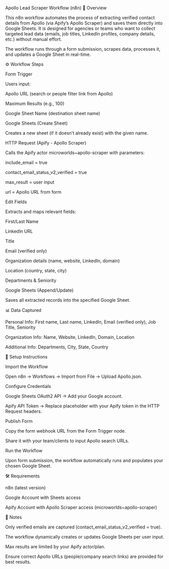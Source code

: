 Apollo Lead Scraper Workflow (n8n)
📌 Overview

This n8n workflow automates the process of extracting verified contact details from Apollo (via Apify’s Apollo Scraper) and saves them directly into Google Sheets.
It is designed for agencies or teams who want to collect targeted lead data (emails, job titles, LinkedIn profiles, company details, etc.) without manual effort.

The workflow runs through a form submission, scrapes data, processes it, and updates a Google Sheet in real-time.

⚙️ Workflow Steps

Form Trigger

Users input:

Apollo URL (search or people filter link from Apollo)

Maximum Results (e.g., 100)

Google Sheet Name (destination sheet name)

Google Sheets (Create Sheet)

Creates a new sheet (if it doesn’t already exist) with the given name.

HTTP Request (Apify - Apollo Scraper)

Calls the Apify actor microworlds~apollo-scraper with parameters:

include_email = true

contact_email_status_v2_verified = true

max_result = user input

url = Apollo URL from form

Edit Fields

Extracts and maps relevant fields:

First/Last Name

LinkedIn URL

Title

Email (verified only)

Organization details (name, website, LinkedIn, domain)

Location (country, state, city)

Departments & Seniority

Google Sheets (Append/Update)

Saves all extracted records into the specified Google Sheet.

📊 Data Captured

Personal Info: First name, Last name, LinkedIn, Email (verified only), Job Title, Seniority

Organization Info: Name, Website, LinkedIn, Domain, Location

Additional Info: Departments, City, State, Country

🚀 Setup Instructions

Import the Workflow

Open n8n → Workflows → Import from File → Upload Apollo.json.

Configure Credentials

Google Sheets OAuth2 API → Add your Google account.

Apify API Token → Replace placeholder with your Apify token in the HTTP Request headers.

Publish Form

Copy the form webhook URL from the Form Trigger node.

Share it with your team/clients to input Apollo search URLs.

Run the Workflow

Upon form submission, the workflow automatically runs and populates your chosen Google Sheet.

🛠 Requirements

n8n (latest version)

Google Account with Sheets access

Apify Account with Apollo Scraper access (microworlds~apollo-scraper)

🔑 Notes

Only verified emails are captured (contact_email_status_v2_verified = true).

The workflow dynamically creates or updates Google Sheets per user input.

Max results are limited by your Apify actor/plan.

Ensure correct Apollo URLs (people/company search links) are provided for best results.
